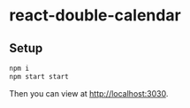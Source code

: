 # react-double-calendar

## Setup

```bash
npm i
npm start start
```

Then you can view at [http://localhost:3030](http://localhost:3030).